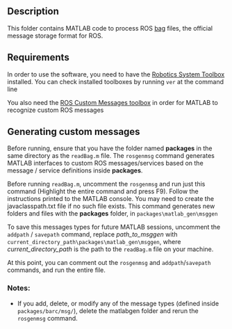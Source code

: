 ## Description
This folder contains MATLAB code to process ROS [bag](http://wiki.ros.org/Bags) files, the official message storage format for ROS.

## Requirements
In order to use the software, you need to have the [Robotics System Toolbox](http://www.mathworks.com/hardware-support/robot-operating-system.html?requestedDomain=www.mathworks.com) installed. You can check installed toolboxes by running `ver` at the command line

You also need the [ROS Custom Messages toolbox](http://www.mathworks.com/matlabcentral/fileexchange/49810-robotics-system-toolbox-interface-for-ros-custom-messages) in order for MATLAB to recognize custom ROS messages

## Generating custom messages
Before running, ensure that you have the folder named **packages** in the same directory as the `readBag.m` file. The `rosgenmsg` command generates MATLAB interfaces to custom ROS messages/services based on the message / service definitions inside **packages**.

Before running `readBag.m`, uncomment the `rosgenmsg` and run just this command (Highlight the entire command and press F9). Follow the instructions printed to the MATLAB console. You may need to create the javaclasspath.txt file if no such file exists. This command generates new folders and files with the **packages** folder, in `packages\matlab_gen\msggen`

To save this messages types for future MATLAB sessions, uncomment the `addpath` / `savepath` command, replace *path_to_msggen* with `current_directory_path\packages\matlab_gen\msggen`, where *current_directory_path* is the path to the `readBag.m` file on your machine.  

At this point, you can comment out the `rosgenmsg` and `addpath`/`savepath` commands, and run the entire file.

### Notes:
* If you add, delete, or modify any of the message types (defined inside `packages/barc/msg/`), delete the matlabgen folder and rerun the `rosgenmsg` command.
